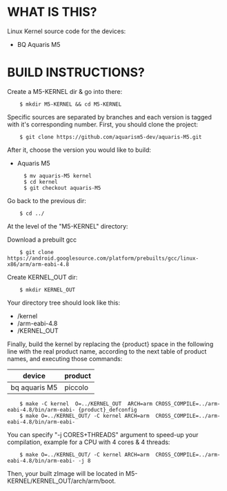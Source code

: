 WHAT IS THIS?
=============

Linux Kernel source code for the devices:
* BQ Aquaris M5


BUILD INSTRUCTIONS?
===================

Create a M5-KERNEL dir & go into there:

        $ mkdir M5-KERNEL && cd M5-KERNEL

Specific sources are separated by branches and each version is tagged with it's corresponding number. First, you should
clone the project:

        $ git clone https://github.com/aquarism5-dev/aquaris-M5.git

After it, choose the version you would like to build:

* Aquaris M5

        $ mv aquaris-M5 kernel
        $ cd kernel
        $ git checkout aquaris-M5

Go back to the previous dir:

        $ cd ../

At the level of the "M5-KERNEL" directory:

Download a prebuilt gcc

        $ git clone https://android.googlesource.com/platform/prebuilts/gcc/linux-x86/arm/arm-eabi-4.8

Create KERNEL_OUT dir:

        $ mkdir KERNEL_OUT

Your directory tree should look like this:
* /kernel
* /arm-eabi-4.8
* /KERNEL_OUT

Finally, build the kernel by replacing the {product} space in the following line with the real product name, according to the next table of product names, and executing those commands:

| device                                                                                | product                                                               |
| --------------------------|-------------------------|
| bq aquaris M5                                      | piccolo                                      |


        $ make -C kernel  O=../KERNEL_OUT  ARCH=arm CROSS_COMPILE=../arm-eabi-4.8/bin/arm-eabi- {product}_defconfig
        $ make O=../KERNEL_OUT/ -C kernel ARCH=arm  CROSS_COMPILE=../arm-eabi-4.8/bin/arm-eabi-                       
    
You can specify "-j CORES+THREADS" argument to speed-up your compilation, example for a CPU with 4 cores & 4 threads:

        $ make O=../KERNEL_OUT/ -C kernel ARCH=arm  CROSS_COMPILE=../arm-eabi-4.8/bin/arm-eabi- -j 8

Then, your built zImage will be located in M5-KERNEL/KERNEL_OUT/arch/arm/boot.

